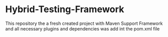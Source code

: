 # Hybrid-Testing-Framework
This repository the a fresh created project with Maven Support Framework and all necessary plugins and dependencies was add int the pom.xml file  
